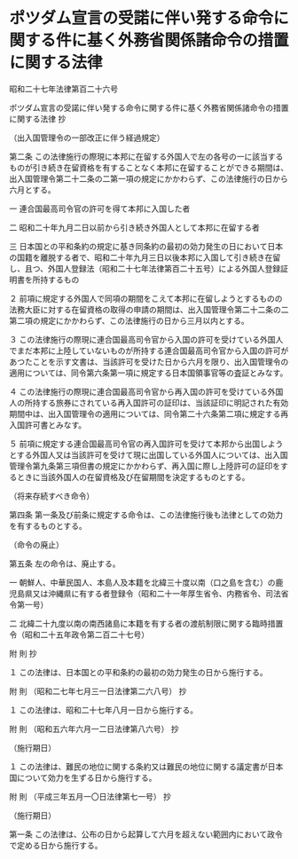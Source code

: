 # ポツダム宣言の受諾に伴い発する命令に関する件に基く外務省関係諸命令の措置に関する法律

昭和二十七年法律第百二十六号

ポツダム宣言の受諾に伴い発する命令に関する件に基く外務省関係諸命令の措置に関する法律 抄

（出入国管理令の一部改正に伴う経過規定）

第二条 この法律施行の際現に本邦に在留する外国人で左の各号の一に該当するものが引き続き在留資格を有することなく本邦に在留することができる期間は、出入国管理令第二十二条の二第一項の規定にかかわらず、この法律施行の日から六月とする。

一 連合国最高司令官の許可を得て本邦に入国した者

二 昭和二十年九月二日以前から引き続き外国人として本邦に在留する者

三 日本国との平和条約の規定に基き同条約の最初の効力発生の日において日本の国籍を離脱する者で、昭和二十年九月三日以後本邦に入国して引き続き在留し、且つ、外国人登録法（昭和二十七年法律第百二十五号）による外国人登録証明書を所持するもの

２ 前項に規定する外国人で同項の期間をこえて本邦に在留しようとするものの法務大臣に対する在留資格の取得の申請の期間は、出入国管理令第二十二条の二第二項の規定にかかわらず、この法律施行の日から三月以内とする。

３ この法律施行の際現に連合国最高司令官から入国の許可を受けている外国人でまだ本邦に上陸していないものが所持する連合国最高司令官から入国の許可があつたことを示す文書は、当該許可を受けた日から六月を限り、出入国管理令の適用については、同令第六条第一項に規定する日本国領事官等の査証とみなす。

４ この法律施行の際現に連合国最高司令官から再入国の許可を受けている外国人の所持する旅券にされている再入国許可の証印は、当該証印に明記された有効期間中は、出入国管理令の適用については、同令第二十六条第二項に規定する再入国許可書とみなす。

５ 前項に規定する連合国最高司令官の再入国許可を受けて本邦から出国しようとする外国人又は当該許可を受けて現に出国している外国人については、出入国管理令第九条第三項但書の規定にかかわらず、再入国に際し上陸許可の証印をするときに当該外国人の在留資格及び在留期間を決定するものとする。

（将来存続すべき命令）

第四条 第一条及び前条に規定する命令は、この法律施行後も法律としての効力を有するものとする。

（命令の廃止）

第五条 左の命令は、廃止する。

一 朝鮮人、中華民国人、本島人及本籍を北緯三十度以南（口之島を含む）の鹿児島県又は沖縄県に有する者登録令（昭和二十一年厚生省令、内務省令、司法省令第一号）

二 北緯二十九度以南の南西諸島に本籍を有する者の渡航制限に関する臨時措置令（昭和二十五年政令第二百二十七号）

附 則 抄

１ この法律は、日本国との平和条約の最初の効力発生の日から施行する。

附 則 （昭和二七年七月三一日法律第二六八号） 抄

１ この法律は、昭和二十七年八月一日から施行する。

附 則 （昭和五六年六月一二日法律第八六号） 抄

（施行期日）

１ この法律は、難民の地位に関する条約又は難民の地位に関する議定書が日本国について効力を生ずる日から施行する。

附 則 （平成三年五月一〇日法律第七一号） 抄

（施行期日）

第一条 この法律は、公布の日から起算して六月を超えない範囲内において政令で定める日から施行する。
